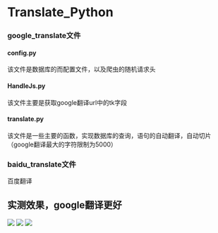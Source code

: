# Translate_Python

### google_translate文件 

#### config.py </br>

该文件是数据库的而配置文件，以及爬虫的随机请求头

#### HandleJs.py </br>

该文件主要是获取google翻译url中的tk字段

#### translate.py </br>

该文件是一些主要的函数，实现数据库的查询，语句的自动翻译，自动切片（google翻译最大的字符限制为5000）

### baidu_translate文件

百度翻译</br>

## 实测效果，google翻译更好

<img  src="https://github.com/wenboi/Translate_Python/raw/master/image/1.png"/>
<img  src="https://github.com/wenboi/Translate_Python/raw/master/image/2.png"/>
<img  src="https://github.com/wenboi/Translate_Python/raw/master/image/3.png"/>

